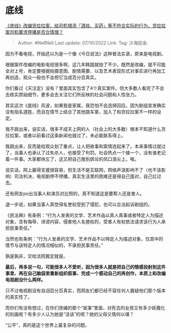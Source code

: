 # 底线
[《底线》改编货拉拉案，给司机增添「酒妆、买药」等不符合实际的行为，货拉拉案司机要求停播是否合情理？](https://www.zhihu.com/question/556937582/answer/2704760295)

> Author: #NellNell
> Last update: *07/10/2022*
> Link:
> Tag:
> 沙海拾金:

因为不看电视，开始还以为是一个像《今日说法》这种普法实录，原来是电视剧。

根据案件改编的电影电视很多啊，这几年韩国就拍了不少。既然是改编，就不可能全对上号，肯定要根据拍摄意图、剧情需要、以及艺术表现形式对事实进行再加工再创造，观众一般也不会把它当成百分百真实。

你们看过《天注定》没有？里面其实包含了4个真实案件。但大多数人看完了不会去核实原始细节，更多会去关注它们所反映的社会问题和人性张力。

其实这次《底线》风波，如果我是家属，我恐怕不会选择回应。因为剧组宣发确实没有指名道姓，而且在情节上结合了其他跳车案，加入了和货拉拉案不一样的设定。

我不跳出来，说实话，很多不成天上网的人（社会上的大多数）根本不知道什么货拉拉案，或者以前看过这条新闻也就过了，未必能联系得上。

我跳出来，反而是给观众划了重点，让人把故事和案情连起来了。本来事情过就过了，当事人也承认了过失杀人，也接受了判罚。社会热点一个接一个，没有谁老记着一件事。大家都快忘了，这又把自己推到舆论的风口浪尖上，唉。

说实话，网上赢得支援很容易，但生活不是互联网，网络声浪影响不了（也不该影响）司法判决，电视剧停不停播，真实生活里的困难还是得自己面对，自己扛过去。

还有网友po出当事人和演员对比照的，真不知道这是要帮人还是害人。

退一步说，如果当事人真觉得名誉权受到了侵犯，也可以合法起诉剧组的。

《民法典》有条例：“行为人发表的文学、艺术作品以真人真事或者特定人为描述对象，含有侮辱、诽谤内容，侵害他人名營权的，受害人有权依法请求该行为人承担民事责任。”

当然也有条例：“行为人发表的文学、艺术作品不以特定人为描述对象，仅其中的情节与该特定人的情况相似的，不承担民事责任。”

孰是孰非，交给法院裁定就是。

**最后，再多说一句，可能很多人不爱听，因为很多人就是把自己的情感投射到这件事里、再在自己脑袋里重新组织叙事、完成一个感动自己的再创作，本质上和改编电视剧没什么两样。**

只不过电视剧没有自诩百分百真实，而网友们都已经不容任何人置疑他们那个版本的真实性了。

而你们有没有想过，在你们改编的那个“故事”里面，对死去的女孩又有多少妖魔化的刻画呢？有多少人认为她是“活该”的呢？她的父母又情何以堪？

“公平”，真的是这个世界上最复杂的问题。
